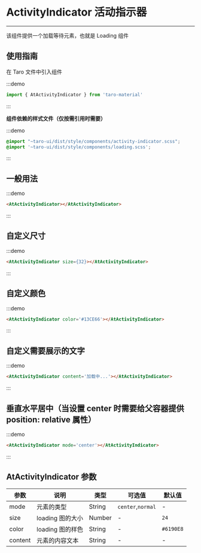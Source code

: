 # ActivityIndicator 活动指示器

---

该组件提供一个加载等待元素，也就是 Loading 组件

## 使用指南

在 Taro 文件中引入组件

:::demo
```js
import { AtActivityIndicator } from 'taro-material'
```
:::

**组件依赖的样式文件（仅按需引用时需要）**

:::demo
```scss
@import "~taro-ui/dist/style/components/activity-indicator.scss";
@import '~taro-ui/dist/style/components/loading.scss';
```
:::

## 一般用法

:::demo

```html
<AtActivityIndicator></AtActivityIndicator>
```

:::

## 自定义尺寸

:::demo

```html
<AtActivityIndicator size={32}></AtActivityIndicator>
```

:::

## 自定义颜色

:::demo

```html
<AtActivityIndicator color='#13CE66'></AtActivityIndicator>
```

:::

## 自定义需要展示的文字

:::demo

```html
<AtActivityIndicator content='加载中...'></AtActivityIndicator>
```

:::

## 垂直水平居中（当设置 center 时需要给父容器提供 position: relative 属性）

:::demo

```html
<AtActivityIndicator mode='center'></AtActivityIndicator>
```

:::

## AtActivityIndicator 参数

| 参数    | 说明             | 类型   | 可选值            | 默认值    |
| ------- | ---------------- | ------ | ----------------- | --------- |
| mode    | 元素的类型       | String | `center`,`normal` | -         |
| size    | loading 图的大小 | Number | -                 | `24`      |
| color   | loading 图的样色 | String | -                 | `#6190E8` |
| content | 元素的内容文本   | String | -                 | -         |
